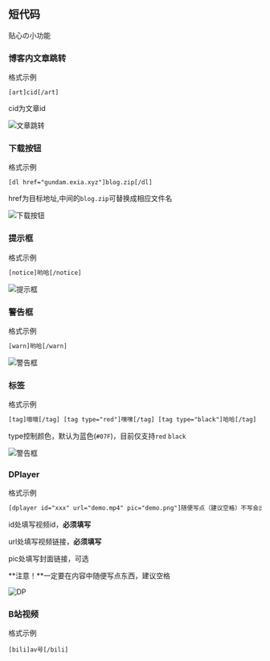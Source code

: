 ## 短代码
贴心の小功能


### 博客内文章跳转

格式示例

```
[art]cid[/art]
```

cid为文章id

![文章跳转](https://cdn.exia.xyz/img/G_Doc/G_theme_art2art.png)



### 下载按钮

格式示例

```
[dl href="gundam.exia.xyz"]blog.zip[/dl]
```

href为目标地址,中间的`blog.zip`可替换成相应文件名

![下载按钮](https://cdn.exia.xyz/img/G_Doc/G_theme_btn_download.png)

### 提示框

格式示例

```html
[notice]哟哈[/notice]
```

![提示框](https://cdn.exia.xyz/img/G_Doc/G_themes_shortcode_notice.png)

### 警告框

格式示例

```html
[warn]哟哈[/warn]
```

![警告框](https://cdn.exia.xyz/img/G_Doc/G_themes_shortcode_warn.png)

### 标签

格式示例

```html
[tag]哦哦[/tag] [tag type="red"]嘿嘿[/tag] [tag type="black"]哈哈[/tag]
```

type控制颜色，默认为蓝色(`#07F`)，目前仅支持`red` `black`

![警告框](https://cdn.exia.xyz/img/G_Doc/G_themes_shortcode_tags.png)

### DPlayer

格式示例

```html
[dplayer id="xxx" url="demo.mp4" pic="demo.png"]随便写点（建议空格）不写会出事[/dplayer]
```

id处填写视频id，**必须填写**

url处填写视频链接，**必须填写**

pic处填写封面链接，可选

**注意！**一定要在内容中随便写点东西，建议空格

![DP](https://cdn.exia.xyz/img/G_Doc/G_themes_shortcode_dplayer.png)



### B站视频

格式示例

```
[bili]av号[/bili]
```

